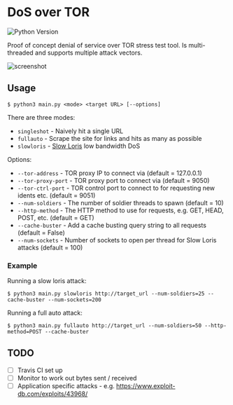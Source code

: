 
# DoS over TOR

![Python Version](https://img.shields.io/badge/python-3.5%2C%203.6-blue.svg)

Proof of concept denial of service over TOR stress test tool. Is multi-threaded and supports multiple attack vectors.

![screenshot](screenshot.png)

## Usage

    $ python3 main.py <mode> <target URL> [--options]

There are three modes:

 - `singleshot` - Naively hit a single URL
 - `fullauto` - Scrape the site for links and hits as many as possible
 - `slowloris` - [Slow Loris](https://web.archive.org/web/20090822001255/http://ha.ckers.org/slowloris/) low bandwidth
    DoS

Options:

 - `--tor-address` - TOR proxy IP to connect via (default = 127.0.0.1)
 - `--tor-proxy-port` - TOR proxy port to connect via (default = 9050)
 - `--tor-ctrl-port` - TOR control port to connect to for requesting new idents etc. (default = 9051)
 - `--num-soldiers` - The number of soldier threads to spawn (default = 10)
 - `--http-method` - The HTTP method to use for requests, e.g. GET, HEAD, POST, etc. (default = GET)
 - `--cache-buster` - Add a cache busting query string to all requests (default = False)
 - `--num-sockets` - Number of sockets to open per thread for Slow Loris attacks (default = 100)

### Example

Running a slow loris attack:

    $ python3 main.py slowloris http://target_url --num-soldiers=25 --cache-buster --num-sockets=200

Running a full auto attack:

    $ python3 main.py fullauto http://target_url --num-soldiers=50 --http-method=POST --cache-buster

## TODO

 - [ ] Travis CI set up
 - [ ] Monitor to work out bytes sent / received
 - [ ] Application specific attacks - e.g. https://www.exploit-db.com/exploits/43968/
